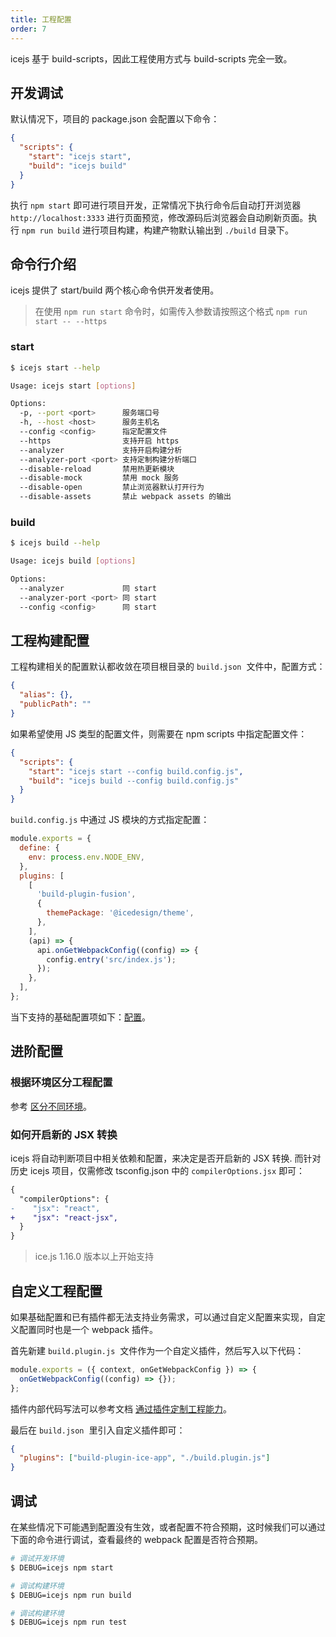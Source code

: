 ```yaml
---
title: 工程配置
order: 7
---
```


icejs 基于 build-scripts，因此工程使用方式与 build-scripts 完全一致。

## 开发调试

默认情况下，项目的 package.json 会配置以下命令：

```json
{
  "scripts": {
    "start": "icejs start",
    "build": "icejs build"
  }
}
```

执行 `npm start` 即可进行项目开发，正常情况下执行命令后自动打开浏览器 `http://localhost:3333` 进行页面预览，修改源码后浏览器会自动刷新页面。执行 `npm run build` 进行项目构建，构建产物默认输出到 `./build` 目录下。

## 命令行介绍

icejs 提供了 start/build 两个核心命令供开发者使用。

> 在使用 `npm run start` 命令时，如需传入参数请按照这个格式 `npm run start -- --https`

### start

```bash
$ icejs start --help

Usage: icejs start [options]

Options:
  -p, --port <port>      服务端口号
  -h, --host <host>      服务主机名
  --config <config>      指定配置文件
  --https                支持开启 https
  --analyzer             支持开启构建分析
  --analyzer-port <port> 支持定制构建分析端口
  --disable-reload       禁用热更新模块
  --disable-mock         禁用 mock 服务
  --disable-open         禁止浏览器默认打开行为
  --disable-assets       禁止 webpack assets 的输出
```

### build

```bash
$ icejs build --help

Usage: icejs build [options]

Options:
  --analyzer             同 start
  --analyzer-port <port> 同 start
  --config <config>      同 start
```

## 工程构建配置

工程构建相关的配置默认都收敛在项目根目录的 `build.json`  文件中，配置方式：

```json
{
  "alias": {},
  "publicPath": ""
}
```

如果希望使用 JS 类型的配置文件，则需要在 npm scripts 中指定配置文件：

```json
{
  "scripts": {
    "start": "icejs start --config build.config.js",
    "build": "icejs build --config build.config.js"
  }
}
```

`build.config.js` 中通过 JS 模块的方式指定配置：

```js
module.exports = {
  define: {
    env: process.env.NODE_ENV,
  },
  plugins: [
    [
      'build-plugin-fusion',
      {
        themePackage: '@icedesign/theme',
      },
    ],
    (api) => {
      api.onGetWebpackConfig((config) => {
        config.entry('src/index.js');
      });
    },
  ],
};
```

当下支持的基础配置项如下：[配置](/config)。

## 进阶配置

### 根据环境区分工程配置

参考 [区分不同环境](/docs/guide/basic/config.md)。

### 如何开启新的 JSX 转换

icejs 将自动判断项目中相关依赖和配置，来决定是否开启新的 JSX 转换.
而针对历史 icejs 项目，仅需修改 tsconfig.json 中的 `compilerOptions.jsx` 即可：

```diff
{
  "compilerOptions": {
-    "jsx": "react",
+    "jsx": "react-jsx",
  }
}
```

> ice.js 1.16.0 版本以上开始支持

## 自定义工程配置

如果基础配置和已有插件都无法支持业务需求，可以通过自定义配置来实现，自定义配置同时也是一个 webpack 插件。

首先新建 `build.plugin.js`  文件作为一个自定义插件，然后写入以下代码：

```js
module.exports = ({ context, onGetWebpackConfig }) => {
  onGetWebpackConfig((config) => {});
};
```

插件内部代码写法可以参考文档 [通过插件定制工程能力](/docs/guide/develop/plugin-build.md)。

最后在 `build.json`  里引入自定义插件即可：

```json
{
  "plugins": ["build-plugin-ice-app", "./build.plugin.js"]
}
```

## 调试

在某些情况下可能遇到配置没有生效，或者配置不符合预期，这时候我们可以通过下面的命令进行调试，查看最终的 webpack 配置是否符合预期。

```bash
# 调试开发环境
$ DEBUG=icejs npm start

# 调试构建环境
$ DEBUG=icejs npm run build

# 调试构建环境
$ DEBUG=icejs npm run test
```
